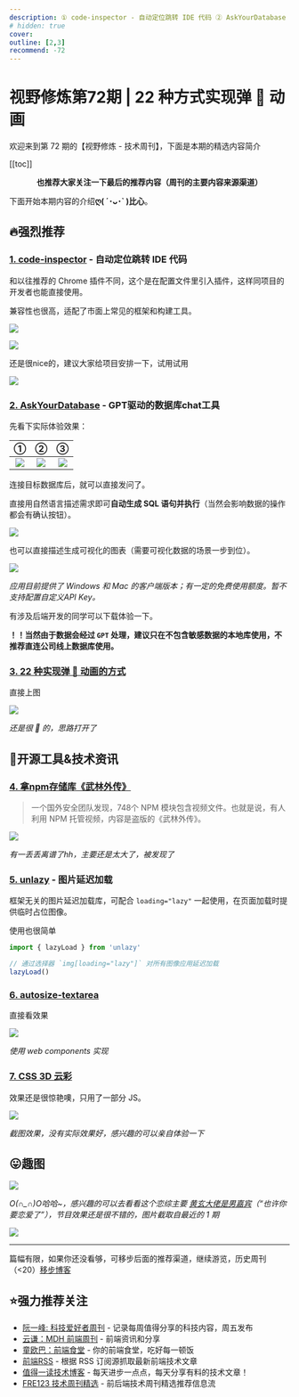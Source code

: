 ```yaml
---
description: ① code-inspector - 自动定位跳转 IDE 代码 ② AskYourDatabase - GPT驱动的数据库chat工具 ③ 22 种实现弹 🏀 动画的方式 ④ 拿npm存储库《武林外传》 ⑤ unlazy - 图片延迟加载 ⑥ autosize-textarea ⑦ CSS 3D 云彩
# hidden: true
cover: 
outline: [2,3]
recommend: -72
---
```


# 视野修炼第72期 | 22 种方式实现弹 🏀 动画

欢迎来到第 72 期的【视野修炼 - 技术周刊】，下面是本期的精选内容简介

[[toc]]

<center>

**​也推荐大家关注一下最后的推荐内容（周刊的主要内容来源渠道）**
</center>

下面开始本期内容的介绍**ღ( ´･ᴗ･` )比心**。
## 🔥强烈推荐
### [1. code-inspector](https://github.com/zh-lx/code-inspector) - 自动定位跳转 IDE 代码

和以往推荐的 Chrome 插件不同，这个是在配置文件里引入插件，这样同项目的开发者也能直接使用。

兼容性也很高，适配了市面上常见的框架和构建工具。

![](https://img.cdn.sugarat.top/mdImg/sugar/0a46e2352dfd560de34ec0452ae318ff)

![](https://img.cdn.sugarat.top/mdImg/sugar/01dddf4c65f7703f39469c92a6e3eb5f)

还是很nice的，建议大家给项目安排一下，试用试用

![](https://img.cdn.sugarat.top/mdImg/sugar/058295cd19ca5a766ac8d814635321f0)

### [2. AskYourDatabase](https://www.askyourdatabase.com/#download-app) - GPT驱动的数据库chat工具

先看下实际体验效果：

|                                       ①                                       |                                       ②                                       |                                       ③                                       |
| :---------------------------------------------------------------------------: | :---------------------------------------------------------------------------: | :---------------------------------------------------------------------------: |
| ![](https://img.cdn.sugarat.top/mdImg/sugar/267686e5b983957c65cbfd4ee2bc1c63) | ![](https://img.cdn.sugarat.top/mdImg/sugar/720e2b31b1ddfd6272cb57374cccb0bb) | ![](https://img.cdn.sugarat.top/mdImg/sugar/ded4f590eafe182b536297955849215d) |

连接目标数据库后，就可以直接发问了。

直接用自然语言描述需求即可**自动生成 SQL 语句并执行**（当然会影响数据的操作都会有确认按钮）。

![](https://img.cdn.sugarat.top/mdImg/sugar/9ce90ca6555e9f94cfab6698de2a99b5)

也可以直接描述生成可视化的图表（需要可视化数据的场景一步到位）。

![](https://img.cdn.sugarat.top/mdImg/sugar/86ff4c445f18a6418ae22aa3c387bbd4)

*应用目前提供了 Windows 和 Mac 的客户端版本；有一定的免费使用额度。暂不支持配置自定义API Key。*

有涉及后端开发的同学可以下载体验一下。

**！！当然由于数据会经过 `GPT` 处理，建议只在不包含敏感数据的本地库使用，不推荐直连公司线上数据库使用。**

### [3. 22 种实现弹 🏀 动画的方式](https://sparkbox.github.io/bouncy-ball/#vanilla-js)

直接上图

![](https://img.cdn.sugarat.top/mdImg/sugar/43a3b8a8612f804c3645c3f4a9033f70)

*还是很 🐂 的，思路打开了*

## 🔧开源工具&技术资讯
### [4. 拿npm存储库《武林外传》](https://www.cnbeta.com.tw/articles/tech/1415071.htm)
>一个国外安全团队发现，748个 NPM 模块包含视频文件。也就是说，有人利用 NPM 托管视频，内容是盗版的《武林外传》。

![](https://img.cdn.sugarat.top/mdImg/sugar/236b759b4aedd721d4112aa8797e7c5e)

*有一丢丢离谱了hh，主要还是太大了，被发现了*

### [5. unlazy](https://unlazy.byjohann.dev/) - 图片延迟加载

框架无关的图片延迟加载库，可配合 `loading="lazy"` 一起使用，在页面加载时提供临时占位图像。

使用也很简单
```ts
import { lazyLoad } from 'unlazy'

// 通过选择器 `img[loading="lazy"]` 对所有图像应用延迟加载
lazyLoad()
```

### [6. autosize-textarea](https://github.com/andrico1234/autosize-textarea)

直接看效果

![](https://img.cdn.sugarat.top/mdImg/sugar/5294605cd07ccf075e4a5ec5b70ded06)

*使用 web components 实现* 

### [7. CSS 3D 云彩](https://spite.github.io/CSS3DClouds/)
效果还是很惊艳噢，只用了一部分 JS。

![](https://img.cdn.sugarat.top/mdImg/sugar/e58a62edd7bf1e4984e944b58d514fb3)

*截图效果，没有实际效果好，感兴趣的可以亲自体验一下*

## 😛趣图

![](https://img.cdn.sugarat.top/mdImg/sugar/4f3f5056b66d3390da36e160cfaf5678)

*O(∩_∩)O哈哈~，感兴趣的可以去看看这个恋综主要 [黄玄大佬是男嘉宾](https://weibo.com/huxpro)（“也许你要恋爱了”），节目效果还是很不错的，图片截取自最近的 1 期*

![](https://img.cdn.sugarat.top/mdImg/sugar/694ddd8f20110adb6881ac8f32798d66)

---

篇幅有限，如果你还没看够，可移步后面的推荐渠道，继续游览，历史周刊（<20）[移步博客](https://sugarat.top/weekly/index.html)

## ⭐️强力推荐关注
* [阮一峰: 科技爱好者周刊](https://www.ruanyifeng.com/blog/archives.html) - 记录每周值得分享的科技内容，周五发布
* [云谦：MDH 前端周刊](https://mdhweekly.com/) - 前端资讯和分享
* [童欧巴：前端食堂](https://github.com/Geekhyt/weekly) - 你的前端食堂，吃好每一顿饭
* [前端RSS](https://fed.chanceyu.com/) - 根据 RSS 订阅源抓取最新前端技术文章
* [值得一读技术博客](https://daily-blog.chlinlearn.top/) - 每天进步一点点，每天分享有料的技术文章！
* [FRE123 技术周刊精选](https://www.fre123.com/weekly) - 前后端技术周刊精选推荐信息流